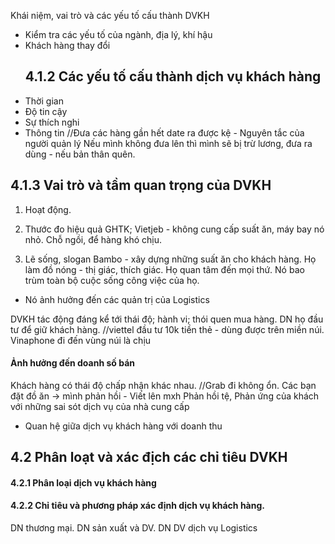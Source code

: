 Khái niệm, vai trò và các yếu tố cấu thành DVKH
- Kiểm tra các yếu tố của ngành, địa lý, khí hậu
- Khách hàng thay đổi
  ## 4.1.2 Các yếu tố cấu thành dịch vụ khách hàng
- Thời gian
- Độ tin cậy
- Sự thích nghi
- Thông tin
//Đưa các hàng gần hết date ra được kệ - Nguyên tắc của người quản lý
Nếu mình không đưa lên thì mình sẽ bị trừ lương, đưa ra dùng - nếu bản thân quên.
## 4.1.3 Vai trò và tầm quan trọng của DVKH
1. Hoạt động.

2. Thước đo hiệu quả
GHTK; Vietjeb - không cung cấp suất ăn, máy bay nó nhỏ. Chỗ ngồi, để hàng khó chịu.
3. Lẽ sống, slogan 
Bambo - xây dựng những suất ăn cho khách hàng.
	Họ làm đồ nóng - thị giác, thích giác.
	Họ quan tâm đến mọi thứ.
Nó bao trùm toàn bộ cuộc sống công việc của họ.

- Nó ảnh hưởng đến các quản trị của Logistics 

DVKH tác động đáng kể tới thái độ; hành vi; thói quen mua hàng.
DN họ đầu tư để giữ khách hàng.
	//viettel đầu tư 10k tiền thẻ - dùng được trên miền núi.
	Vinaphone đi đến vùng núi là chịu
#### Ảnh hưởng đến doanh số bán
Khách hàng có thái độ chấp nhận khác nhau.
	//Grab đi không ổn.
	Các bạn đặt đồ ăn -> mình phản hồi - Viết lên mxh
	Phản hồi tệ,
Phản ứng của khách với những sai sót dịch vụ của nhà cung cấp
- Quan hệ giữa dịch vụ khách hàng với doanh thu
## 4.2 Phân loạt và xác địch các chỉ tiêu DVKH
#### 4.2.1 Phân loại dịch vụ khách hàng
#### 4.2.2 Chỉ tiêu và phương pháp xác định dịch vụ khách hàng.

DN thương mại.
DN sản xuất và DV.
DN DV dịch vụ Logistics